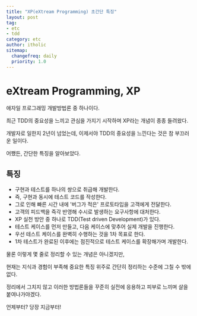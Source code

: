 ```yaml
---
title: "XP(eXtream Programming) 초간단 특징"
layout: post
tag:
- etc
- tdd
category: etc
author: itholic
sitemap:
  changefreq: daily
  priority: 1.0
---
```


# eXtream Programming, XP

애자일 프로그래밍 개발방법론 중 하나이다.

최근 TDD의 중요성을 느끼고 관심을 가지기 시작하며 XP라는 개념이 종종 들려왔다.

개발자로 일한지 2년이 넘었는데, 이제서야 TDD의 중요성을 느낀다는 것은 참 부끄러운 일이다.

어쨌든, 간단한 특징을 알아보았다.

## 특징

- 구현과 테스트를 하나의 쌍으로 취급해 개발한다.
- 즉, 구현과 동시에 테스트 코드를 작성한다.
- 그로 인해 빠른 시간 내에 '버그가 적은' 프로토타입을 고객에게 전달한다.
- 고객의 피드백을 즉각 반영해 수시로 발생하는 요구사항에 대처한다.
- XP 실천 방안 중 하나로 TDD(Test driven Development)가 있다.
- 테스트 케이스를 먼저 만들고, 다음 케이스에 맞추어 실제 개발을 진행한다.
- 우선 테스트 케이스를 완벽히 수행하는 것을 1차 목표로 한다.
- 1차 테스트가 완료된 이후에는 점진적으로 테스트 케이스를 확장해가며 개발한다.

물론 이렇게 몇 줄로 정리할 수 있는 개념은 아니겠지만,

현재는 지식과 경험이 부족해 중요한 특징 위주로 간단히 정리하는 수준에 그칠 수 밖에 없다.

정리에서 그치지 않고 이러한 방법론들을 꾸준히 실전에 응용하고 피부로 느끼며 살을 붙여나가야겠다.

언제부터? 당장 지금부터!